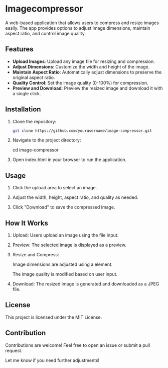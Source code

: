 # Imagecompressor

A web-based application that allows users to compress and resize images easily. The app provides options to adjust image dimensions, maintain aspect ratio, and control image quality.

## Features

- **Upload Images**: Upload any image file for resizing and compression.
- **Adjust Dimensions**: Customize the width and height of the image.
- **Maintain Aspect Ratio**: Automatically adjust dimensions to preserve the original aspect ratio.
- **Quality Control**: Set the image quality (0-100%) for compression.
- **Preview and Download**: Preview the resized image and download it with a single click.

## Installation

1. Clone the repository:
   ```bash
   git clone https://github.com/yourusername/image-compressor.git

2. Navigate to the project directory:

   cd image-compressor


3. Open index.html in your browser to run the application.



## Usage

1. Click the upload area to select an image.


2. Adjust the width, height, aspect ratio, and quality as needed.


3. Click "Download" to save the compressed image.



## How It Works

1. Upload: Users upload an image using the file input.


2. Preview: The selected image is displayed as a preview.


3. Resize and Compress:
   
   Image dimensions are adjusted using a    <canvas> element.

   The image quality is modified based on user input.



4. Download: The resized image is generated and downloaded as a JPEG file.



## License

This project is licensed under the MIT License.



## Contribution

Contributions are welcome! Feel free to open an issue or submit a pull request.

Let me know if you need further adjustments!
